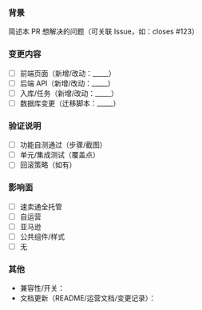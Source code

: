 ### 背景
简述本 PR 想解决的问题（可关联 Issue，如：closes #123）

### 变更内容
- [ ] 前端页面（新增/改动：_____）
- [ ] 后端 API（新增/改动：_____）
- [ ] 入库/任务（新增/改动：_____）
- [ ] 数据库变更（迁移脚本：_____）

### 验证说明
- [ ] 功能自测通过（步骤/截图）
- [ ] 单元/集成测试（覆盖点）
- [ ] 回滚策略（如有）

### 影响面
- [ ] 速卖通全托管
- [ ] 自运营
- [ ] 亚马逊
- [ ] 公共组件/样式
- [ ] 无

### 其他
- 兼容性/开关：
- 文档更新（README/运营文档/变更记录）：
